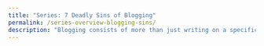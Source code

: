```yaml
---
title: "Series: 7 Deadly Sins of Blogging"
permalink: /series-overview-blogging-sins/
description: "Blogging consists of more than just writing on a specific topic. Blogging also includes certain characteristics that set it apart from other forms of writing. On a blog, you're expected to be more transparent, honest, and frank. You tell stories and share personal experiences.</p><p>At the same time, you have to avoid revealing information that is too personal (which might violate the trust of those around you), or which would violate corporate privacy at work. You also have the interactive aspects of responding to comments, following your readers' blogs, promoting your content via social channels, dealing with spam, configuring your own publishing platform, and more. In this series, I cover these characteristics of blogging through the 7 deadly sins framework."
---
```

    